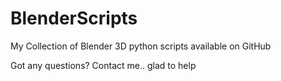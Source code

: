 # BlenderScripts

My Collection of Blender 3D python scripts available on GitHub

Got any questions? Contact me.. glad to help
